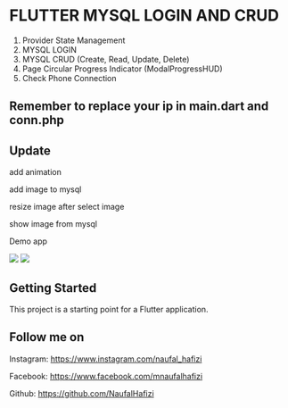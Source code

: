 # FLUTTER MYSQL LOGIN AND CRUD

1. Provider State Management
2. MYSQL LOGIN
3. MYSQL CRUD (Create, Read, Update, Delete)
4. Page Circular Progress Indicator (ModalProgressHUD)
5. Check Phone Connection

## Remember to replace your ip in main.dart and conn.php

## Update

add animation

add image to mysql

resize image after select image

show image from mysql

Demo app

![](a.gif)
![](b.gif)

## Getting Started

This project is a starting point for a Flutter application.

## Follow me on 

Instagram: https://www.instagram.com/naufal_hafizi

Facebook: https://www.facebook.com/mnaufalhafizi

Github: https://github.com/NaufalHafizi
